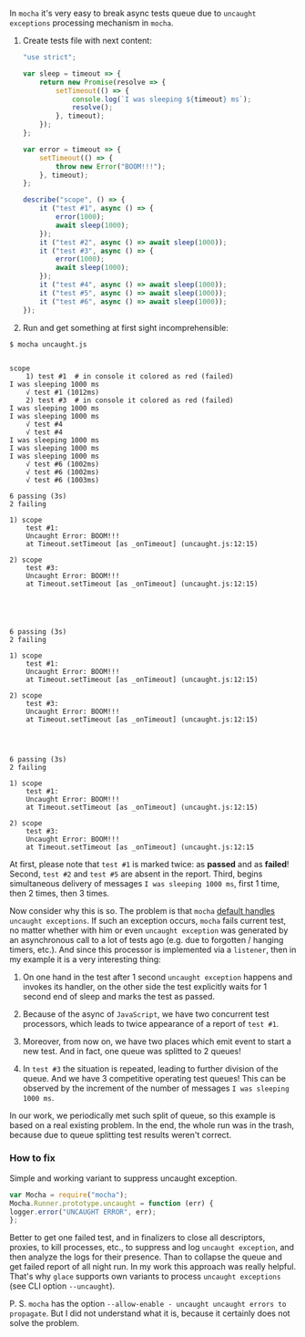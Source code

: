 In `mocha` it's very easy to break async tests queue due to `uncaught exceptions` processing mechanism in `mocha`.

1. Create tests file with next content:

    ```javascript
    "use strict";

    var sleep = timeout => {
        return new Promise(resolve => {
            setTimeout(() => {
                console.log(`I was sleeping ${timeout} ms`);
                resolve();
            }, timeout);
        });
    };

    var error = timeout => {
        setTimeout(() => {
            throw new Error("BOOM!!!");
        }, timeout);
    };

    describe("scope", () => {
        it ("test #1", async () => {
            error(1000);
            await sleep(1000);
        });
        it ("test #2", async () => await sleep(1000));
        it ("test #3", async () => {
            error(1000);
            await sleep(1000);
        });
        it ("test #4", async () => await sleep(1000));
        it ("test #5", async () => await sleep(1000));
        it ("test #6", async () => await sleep(1000));
    });
    ```

2. Run and get something at first sight incomprehensible:

```
$ mocha uncaught.js


scope
    1) test #1  # in console it colored as red (failed)
I was sleeping 1000 ms
    √ test #1 (1012ms)
    2) test #3  # in console it colored as red (failed)
I was sleeping 1000 ms
I was sleeping 1000 ms
    √ test #4
    √ test #4
I was sleeping 1000 ms
I was sleeping 1000 ms
I was sleeping 1000 ms
    √ test #6 (1002ms)
    √ test #6 (1002ms)
    √ test #6 (1003ms)

6 passing (3s)
2 failing

1) scope
    test #1:
    Uncaught Error: BOOM!!!
    at Timeout.setTimeout [as _onTimeout] (uncaught.js:12:15)

2) scope
    test #3:
    Uncaught Error: BOOM!!!
    at Timeout.setTimeout [as _onTimeout] (uncaught.js:12:15)





6 passing (3s)
2 failing

1) scope
    test #1:
    Uncaught Error: BOOM!!!
    at Timeout.setTimeout [as _onTimeout] (uncaught.js:12:15)

2) scope
    test #3:
    Uncaught Error: BOOM!!!
    at Timeout.setTimeout [as _onTimeout] (uncaught.js:12:15)




6 passing (3s)
2 failing

1) scope
    test #1:
    Uncaught Error: BOOM!!!
    at Timeout.setTimeout [as _onTimeout] (uncaught.js:12:15)

2) scope
    test #3:
    Uncaught Error: BOOM!!!
    at Timeout.setTimeout [as _onTimeout] (uncaught.js:12:15
```

At first, please note that `test #1` is marked twice: as **passed** and as **failed**!
Second, `test #2` and `test #5` are absent in the report.
Third, begins simultaneous delivery of messages `I was sleeping 1000 ms`, first 1 time, then 2 times, then 3 times.

Now consider why this is so.
The problem is that `mocha` [default handles](https://github.com/mochajs/mocha/blob/master/lib/runner.js#L698) `uncaught exceptions`.
If such an exception occurs, `mocha` fails current test, no matter whether with him or even `uncaught exception` was generated
by an asynchronous call to a lot of tests ago (e.g. due to forgotten / hanging timers, etc.). And since this processor is
implemented via a `listener`, then in my example it is a very interesting thing:

1. On one hand in the test after 1 second `uncaught exception` happens and invokes its handler, on the other side the test
explicitly waits for 1 second end of sleep and marks the test as passed.

1. Because of the async of `JavaScript`, we have two concurrent test processors, which leads to twice appearance of a report of `test #1`.

1. Moreover, from now on, we have two places which emit event to start a new test. And in fact, one queue was splitted to 2 queues!

1. In `test #3` the situation is repeated, leading to further division of the queue. And we have 3 competitive operating test queues!
This can be observed by the increment of the number of messages `I was sleeping 1000 ms`.

In our work, we periodically met such split of queue, so this example is based on a real existing problem.
In the end, the whole run was in the trash, because due to queue splitting test results weren't correct.

### How to fix

Simple and working variant to suppress uncaught exception.

```javascript
var Mocha = require("mocha");
Mocha.Runner.prototype.uncaught = function (err) {
logger.error("UNCAUGHT ERROR", err);
};
```

Better to get one failed test, and in finalizers to close all descriptors, proxies, to kill processes, etc.,
to suppress and log `uncaught exception`, and then analyze the logs for their presence.
Than to collapse the queue and get failed report of all night run.
In my work this approach was really helpful. That's why `glace` supports own variants to process `uncaught exceptions` (see CLI option `--uncaught`).

P. S. `mocha` has the option `--allow-enable - uncaught uncaught errors to propagate`.
But I did not understand what it is, because it certainly does not solve the problem.
